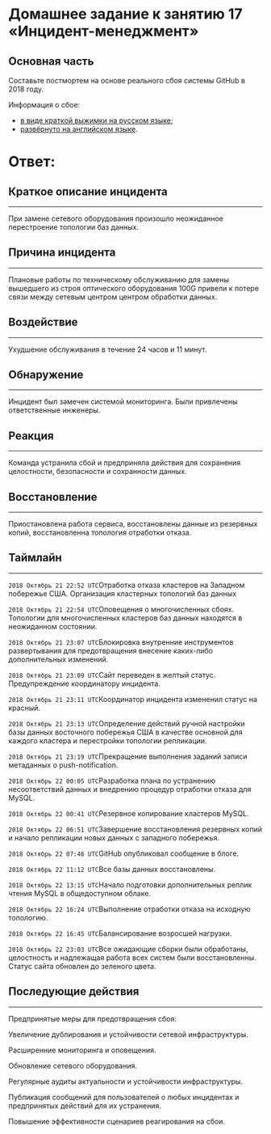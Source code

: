 # Домашнее задание к занятию 17 «Инцидент-менеджмент»

## Основная часть

Составьте постмортем на основе реального сбоя системы GitHub в 2018 году.

Информация о сбое: 

* [в виде краткой выжимки на русском языке](https://habr.com/ru/post/427301/);
* [развёрнуто на английском языке](https://github.blog/2018-10-30-oct21-post-incident-analysis/).


# Ответ:

## Краткое описание инцидента
---
При замене сетевого оборудования произошло неожиданное перестроение топологии баз данных.

## Причина инцидента
---
Плановые работы по техническому обслуживанию для замены вышедшего из строя оптического оборудования 100G привели к потере связи между сетевым центром центром обработки данных.

## Воздействие
---
Ухудшение обслуживания в течение 24 часов и 11 минут.

## Обнаружение
---
Инцидент был замечен системой мониторинга. Были привлечены ответственные инженеры.

## Реакция
---
Команда устранила сбой и предприняла действия для сохранения целостности, безопасности и сохранности данных.

## Восстановление
---
Приостановлена работа сервиса, восстановлены данные из резервных копий, восстановленна топология отработки отказа.

## Таймлайн
---
`2018 Октябрь 21 22:52 UTC`Отработка отказа кластеров на Западном побережье США. Организация кластерных топологий баз данных

`2018 Октябрь 21 22:54 UTC`Оповещения о многочисленных сбоях. Топологии для многочисленных кластеров баз данных находятся в неожиданном состоянии.

`2018 Октябрь 21 23:07 UTC`Блокировка внутренние инструментов развертывания для предотвращения внесение каких-либо дополнительных изменений.

`2018 Октябрь 21 23:09 UTC`Сайт переведен в желтый статус. Предупреждение координатору инцидента.

`2018 Октябрь 21 23:11 UTC`Координатор инцидента измененил статус на красный.

`2018 Октябрь 21 23:13 UTC`Определение действий ручной настройки базы данных восточного побережья США в качестве основной для каждого кластера и перестройки топологии репликации.

`2018 Октябрь 21 23:19 UTC`Прекращение выполнения заданий записи метаданных о push-notification.

`2018 Октябрь 22 00:05 UTC`Разработка плана по устранению несоответствий данных и внедрению процедур отработки отказа для MySQL.

`2018 Октябрь 22 00:41 UTC`Резервное копирование кластеров MySQL.

`2018 Октябрь 22 06:51 UTC`Завершение восстановления резервных копий и начало репликации новых данных с западного побережья.

`2018 Октябрь 22 07:46 UTC`GitHub опубликовал сообщение в блоге.

`2018 Октябрь 22 11:12 UTC`Все базы данных восстановлены.

`2018 Октябрь 22 13:15 UTC`Начало подготовки дополнительных реплик чтения MySQL в общедоступном облаке.

`2018 Октябрь 22 16:24 UTC`Выполнение отработки отказа на исходную топологию.

`2018 Октябрь 22 16:45 UTC`Балансирование возросшей нагрузки.

`2018 Октябрь 22 23:03 UTC`Все ожидающие сборки были обработаны, целостность и надлежащая работа всех систем были восстановленны. Статус сайта обновлен до зеленого цвета.

## Последующие действия
---
Предпринятые меры для предотвращения сбоя:

Увеличение дублирования и устойчивости сетевой инфраструктуры.

Расширенние мониторинга и оповещения.

Обновление сетевого оборудования.

Регулярные аудиты актуальности и устойчивости инфраструктуры.

Публикация сообщений для пользователей о любых инцидентах и предпринятых действий для их устранения.

Повышение эффективности сценариев реагирования на сбои.